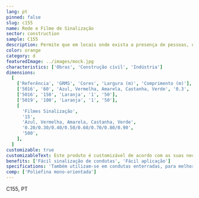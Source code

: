 ```yaml
---
lang: pt
pinned: false
slug: c155
name: Rede e Filme de Sinalização
sector: construction
sample: C155
description: Permite que em locais onde exista a presença de pessoas, o procedimento sinalizado ocorra de forma a que exista segurança e orientação das mesmas.
color: orange
category: d
featuredImage: ../images/mock.jpg
characteristics: ['Obras', 'Construção cívil', 'Indústria']
dimensions:
  [
    ['Referência', 'GRMS', 'Cores', 'Largura (m)', 'Comprimento (m)'],
    ['5016', '60', 'Azul, Vermelha, Amarela, Castanha, Verde', '0.3', '100'],
    ['5016', '150', 'Laranja', '1', '50'],
    ['5019', '100', 'Laranja', '1', '50'],
    [
      'Filmes Sinalização',
      '15',
      'Azul, Vermelha, Amarela, Castanha, Verde',
      '0.20/0.30/0.40/0.50/0.60/0.70/0.80/0.90',
      '500',
    ],
  ]
customizable: true
customizableText: Este produto é customizável de acordo com as suas necessidades. Contacte-nos para mais informações.
benefits: ['Fácil sinalização de condutas', 'Fácil aplicação']
specifications: 'Também utilizam-se em condutas enterradas, para melhor localização dos tubos.'
comp: ['Poliefina mono-orientada']
---
```


C155, PT
